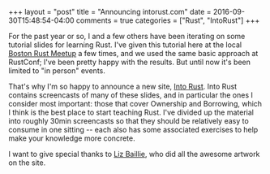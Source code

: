 +++
layout = "post"
title = "Announcing intorust.com"
date = 2016-09-30T15:48:54-04:00
comments = true
categories = ["Rust", "IntoRust"]
+++

For the past year or so, I and a few others have been iterating on
some tutorial slides for learning Rust. I've given this tutorial here
at the local [Boston Rust Meetup] a few times, and we used the same
basic approach at RustConf; I've been pretty happy with the
results. But until now it's been limited to "in person" events.

That's why I'm so happy to announce a new site, [Into Rust]. Into Rust
contains screencasts of many of these slides, and in particular the
ones I consider most important: those that cover Ownership and
Borrowing, which I think is the best place to start teaching Rust.
I've divided up the material into roughly 30min screencasts so that
they should be relatively easy to consume in one sitting -- each also
has some associated exercises to help make your knowledge more
concrete.

I want to give special thanks to [Liz Baillie], who did all the
awesome artwork on the site.

[Boston Rust Meetup]: http://www.meetup.com/BostonRust/
[Into Rust]: http://intorust.com
[Liz Baillie]: https://twitter.com/_lizbaillie/
